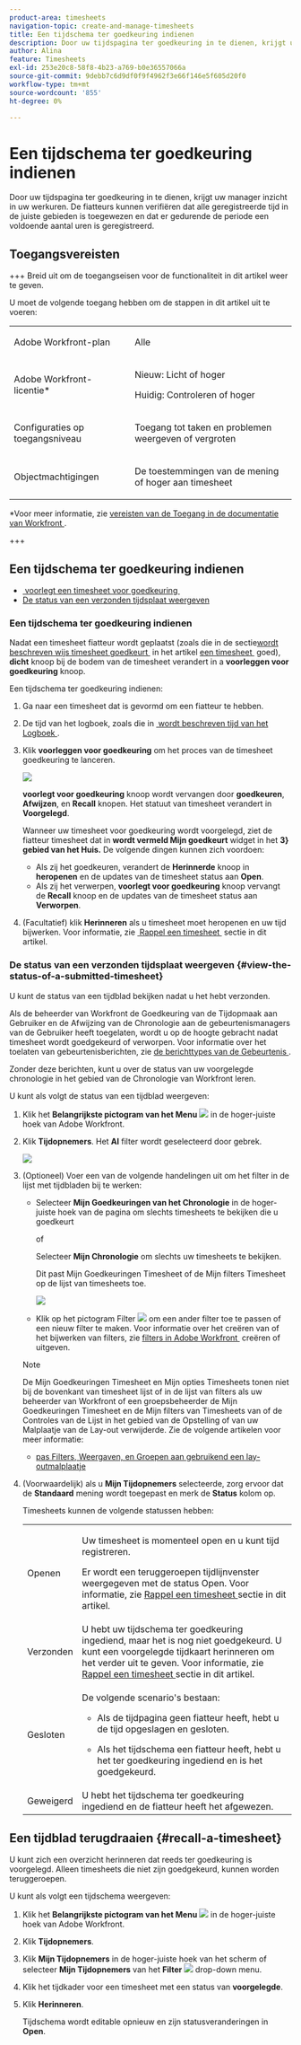 ```yaml
---
product-area: timesheets
navigation-topic: create-and-manage-timesheets
title: Een tijdschema ter goedkeuring indienen
description: Door uw tijdspagina ter goedkeuring in te dienen, krijgt uw manager inzicht in uw werkuren. De fiatteurs kunnen verifiëren dat alle geregistreerde tijd in de juiste gebieden is toegewezen en dat er gedurende de periode een voldoende aantal uren is geregistreerd.
author: Alina
feature: Timesheets
exl-id: 253e20c8-58f8-4b23-a769-b0e36557066a
source-git-commit: 9debb7c6d9df0f9f4962f3e66f146e5f605d20f0
workflow-type: tm+mt
source-wordcount: '855'
ht-degree: 0%

---
```


# Een tijdschema ter goedkeuring indienen

<!--Audited: 8/2024-->

Door uw tijdspagina ter goedkeuring in te dienen, krijgt uw manager inzicht in uw werkuren. De fiatteurs kunnen verifiëren dat alle geregistreerde tijd in de juiste gebieden is toegewezen en dat er gedurende de periode een voldoende aantal uren is geregistreerd.

## Toegangsvereisten

+++ Breid uit om de toegangseisen voor de functionaliteit in dit artikel weer te geven.

U moet de volgende toegang hebben om de stappen in dit artikel uit te voeren:

<table style="table-layout:auto"> 
 <col> 
 <col> 
 <tbody> 
  <tr> 
   <td role="rowheader">Adobe Workfront-plan</td> 
   <td> <p>Alle</p> </td> 
  </tr> 
  <tr> 
   <td role="rowheader">Adobe Workfront-licentie*</td> 
   <td> <p>Nieuw: Licht of hoger </p>
   <p>Huidig: Controleren of hoger </p>
  </tr> 
  <tr> 
   <td role="rowheader">Configuraties op toegangsniveau</td> 
   <td> <p>Toegang tot taken en problemen weergeven of vergroten </p> </td> 
  </tr> 
  <tr> 
   <td role="rowheader">Objectmachtigingen</td> 
   <td> <p>De toestemmingen van de mening of hoger aan timesheet</p> </td> 
  </tr> 
 </tbody> 
</table>

*Voor meer informatie, zie [&#x200B; vereisten van de Toegang in de documentatie van Workfront &#x200B;](/help/quicksilver/administration-and-setup/add-users/access-levels-and-object-permissions/access-level-requirements-in-documentation.md).

+++

## Een tijdschema ter goedkeuring indienen

* [&#x200B; voorlegt een timesheet voor goedkeuring &#x200B;](#submit-a-timesheet-for-approval)
* [De status van een verzonden tijdsplaat weergeven](#view-the-status-of-a-submitted-timesheet)

### Een tijdschema ter goedkeuring indienen

Nadat een timesheet fiatteur wordt geplaatst (zoals die in de sectie [&#x200B; wordt beschreven wijs timesheet goedkeurt &#x200B;](../../timesheets/create-and-manage-timesheets/timesheet-approvals.md#designating-a-timesheet-approver) in het artikel [&#x200B; een timesheet &#x200B;](../../timesheets/create-and-manage-timesheets/timesheet-approvals.md) goed), **dicht** knoop bij de bodem van de timesheet verandert in a **voorleggen voor goedkeuring** knoop.

Een tijdschema ter goedkeuring indienen:

1. Ga naar een timesheet dat is gevormd om een fiatteur te hebben.
1. De tijd van het logboek, zoals die in [&#x200B; wordt beschreven tijd van het Logboek &#x200B;](../../timesheets/create-and-manage-timesheets/log-time.md).
1. Klik **voorleggen voor goedkeuring** om het proces van de timesheet goedkeuring te lanceren.

   ![](assets/submit-for-approval-button-on-timesheet-nwe.png)

   **voorlegt voor goedkeuring** knoop wordt vervangen door **goedkeuren**, **Afwijzen**, en **Recall** knopen. Het statuut van timesheet verandert in **Voorgelegd**.

   Wanneer uw timesheet voor goedkeuring wordt voorgelegd, ziet de fiatteur timesheet dat in **wordt vermeld Mijn goedkeurt** widget in het **3&rbrace; gebied van het Huis.** De volgende dingen kunnen zich voordoen:

   * Als zij het goedkeuren, verandert de **Herinnerde** knoop in **heropenen** en de updates van de timesheet status aan **Open**.
   * Als zij het verwerpen, **voorlegt voor goedkeuring** knoop vervangt de **Recall** knoop en de updates van de timesheet status aan **Verworpen**.

1. (Facultatief) klik **Herinneren** als u timesheet moet heropenen en uw tijd bijwerken. Voor informatie, zie [&#x200B; Rappel een timesheet &#x200B;](#recall-a-timesheet) sectie in dit artikel.

### De status van een verzonden tijdsplaat weergeven {#view-the-status-of-a-submitted-timesheet}

U kunt de status van een tijdblad bekijken nadat u het hebt verzonden.

Als de beheerder van Workfront de Goedkeuring van de Tijdopmaak aan Gebruiker en de Afwijzing van de Chronologie aan de gebeurtenismanagers van de Gebruiker heeft toegelaten, wordt u op de hoogte gebracht nadat timesheet wordt goedgekeurd of verworpen. Voor informatie over het toelaten van gebeurtenisberichten, zie [&#x200B; de berichttypes van de Gebeurtenis &#x200B;](../../administration-and-setup/manage-workfront/emails/event-notifications-available-in-wf.md).

Zonder deze berichten, kunt u over de status van uw voorgelegde chronologie in het gebied van de Chronologie van Workfront leren.

U kunt als volgt de status van een tijdblad weergeven:

1. Klik het **Belangrijkste pictogram van het Menu** ![](assets/main-menu-icon.png) in de hoger-juiste hoek van Adobe Workfront.
1. Klik **Tijdopnemers**. Het **Al** filter wordt geselecteerd door gebrek.

   ![](assets/timesheet-list-one-timesheet-selected-nwe-350x70.png)

1. (Optioneel) Voer een van de volgende handelingen uit om het filter in de lijst met tijdbladen bij te werken:

   * Selecteer **Mijn Goedkeuringen van het Chronologie** in de hoger-juiste hoek van de pagina om slechts timesheets te bekijken die u goedkeurt

     of

     Selecteer **Mijn Chronologie** om slechts uw timesheets te bekijken.

     Dit past Mijn Goedkeuringen Timesheet of de Mijn filters Timesheet op de lijst van timesheets toe.

     ![](assets/my-timesheet-approvals-my-timesheets-pills-on-timesheets-list-nwe-350x58.png)

   * Klik op het pictogram Filter ![](assets/filter-nwepng.png) om een ander filter toe te passen of een nieuw filter te maken. Voor informatie over het creëren van of het bijwerken van filters, zie [&#x200B; filters in Adobe Workfront &#x200B;](../../reports-and-dashboards/reports/reporting-elements/create-filters.md) creëren of uitgeven.

   >[!NOTE]
   >
   >De Mijn Goedkeuringen Timesheet en Mijn opties Timesheets tonen niet bij de bovenkant van timesheet lijst of in de lijst van filters als uw beheerder van Workfront of een groepsbeheerder de Mijn Goedkeuringen Timesheet en de Mijn filters van Timesheets van of de Controles van de Lijst in het gebied van de Opstelling of van uw Malplaatje van de Lay-out verwijderde. Zie de volgende artikelen voor meer informatie:
   >
   >   
   >   
   >   * [&#x200B; pas Filters, Weergaven, en Groepen aan gebruikend een lay-outmalplaatje &#x200B;](../../administration-and-setup/customize-workfront/use-layout-templates/customize-fvg-list-controls-layout-template.md)
   >   
   >

1. (Voorwaardelijk) als u **Mijn Tijdopnemers** selecteerde, zorg ervoor dat de **Standaard** mening wordt toegepast en merk de **Status** kolom op.

   Timesheets kunnen de volgende statussen hebben:

   <table style="table-layout:auto"> 
    <col> 
    <col> 
    <tbody> 
     <tr> 
      <td role="rowheader">Openen</td> 
      <td> <p>Uw timesheet is momenteel open en u kunt tijd registreren. </p> <p>Er wordt een teruggeroepen tijdlijnvenster weergegeven met de status Open. Voor informatie, zie <a href="#recall-a-timesheet" class="MCXref xref"> Rappel een timesheet </a> sectie in dit artikel. </p> </td> 
     </tr> 
     <tr> 
      <td role="rowheader">Verzonden</td> 
      <td>U hebt uw tijdschema ter goedkeuring ingediend, maar het is nog niet goedgekeurd. U kunt een voorgelegde tijdkaart herinneren om het verder uit te geven. Voor informatie, zie <a href="#recall-a-timesheet" class="MCXref xref"> Rappel een timesheet </a> sectie in dit artikel. </td> 
     </tr> 
     <tr> 
      <td role="rowheader">Gesloten</td> 
      <td> <p>De volgende scenario's bestaan:</p> 
       <ul> 
        <li> <p>Als de tijdpagina geen fiatteur heeft, hebt u de tijd opgeslagen en gesloten.</p> </li> 
        <li> <p>Als het tijdschema een fiatteur heeft, hebt u het ter goedkeuring ingediend en is het goedgekeurd.</p> </li> 
       </ul> </td> 
     </tr> 
     <tr> 
      <td role="rowheader">Geweigerd</td> 
      <td>U hebt het tijdschema ter goedkeuring ingediend en de fiatteur heeft het afgewezen.</td> 
     </tr> 
    </tbody> 
   </table>

## Een tijdblad terugdraaien {#recall-a-timesheet}

U kunt zich een overzicht herinneren dat reeds ter goedkeuring is voorgelegd. Alleen timesheets die niet zijn goedgekeurd, kunnen worden teruggeroepen.

U kunt als volgt een tijdschema weergeven:

1. Klik het **Belangrijkste pictogram van het Menu** ![](assets/main-menu-icon.png) in de hoger-juiste hoek van Adobe Workfront.

1. Klik **Tijdopnemers**.
1. Klik **Mijn Tijdopnemers** in de hoger-juiste hoek van het scherm of selecteer **Mijn Tijdopnemers** van het **Filter** ![](assets/filter-nwepng.png) drop-down menu.
1. Klik het tijdkader voor een timesheet met een status van **voorgelegde**.
1. Klik **Herinneren**.

   Tijdschema wordt editable opnieuw en zijn statusveranderingen in **Open**.
